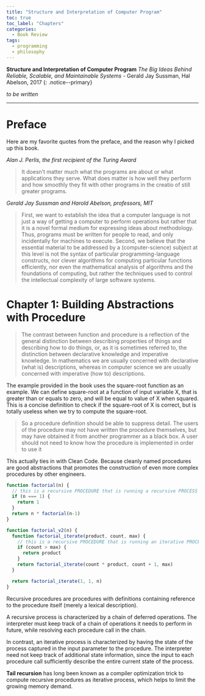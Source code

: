 ```yaml
---
title: "Structure and Interpretation of Computer Program"
toc: true
toc_label: "Chapters"
categories:
  - Book Review
tags:
  - programming
  - philosophy
---
```


**Structure and Interpretation of Computer Program** *The Big Ideas Behind Reliable, Scalable, and Maintainable Systems* - Gerald Jay Sussman, Hal Abelson, 2017
{: .notice--primary}

*to be written*

___

# Preface
Here are my favorite quotes from the preface, and the reason why I picked up this book.

*Alan J. Perlis, the first recipient of the Turing Award*
> It doesn’t matter much what the programs are about or what applications they serve. What does matter is how well they perform and how smoothly they fit with other programs in the creatio of still greater programs.


*Gerald Jay Sussman and Harold Abelson, professors, MIT*
> First, we want to establish the idea that a computer language is not just a way of getting a computer to perform operations but rather that it is a novel formal medium for expressing ideas about methodology. Thus, programs must be written for people to read, and only incidentally for machines to execute. Second, we believe that the essential material to be addressed by a (computer-science) subject at this level is not the syntax of particular programming-language constructs, nor clever algorithms for computing particular functions efficiently, nor even the mathematical analysis of algorithms and the foundations of computing, but rather the techniques used to control the intellectual complexity of large software systems.


# Chapter 1: Building Abstractions with Procedure

> The contrast between function and procedure is a reflection of the general distinction between describing properties of things and describing how to do things, or, as it is sometimes referred to, the distinction between declarative knowledge and imperative knowledge. In mathematics we are usually concerned with declarative (what is) descriptions, whereas in computer science we are usually concerned with imperative (how to) descriptions.

The example provided in the book uses the square-root function as an example. We can define square-root at a function of input variable X, that is greater than or equals to zero, and will be equal to value of X when squared. This is a concise definition to check if the square-root of X is correct, but is totally useless when we try to compute the square-root.

> So a procedure definition should be able to suppress detail. The users of the procedure may not have written the procedure themselves, but may have obtained it from another programmer as a black box. A user should not need to know how the procedure is implemented in order to use it

This actually ties in with Clean Code. Because cleanly named procedures are good abstractions that promotes the construction of even more complex procedures by other engineers.

```javascript
function factorial(n) {
  // this is a recursive PROCEDURE that is running a recursive PROCESS
  if (n === 1) {
    return 1
  }
  return n * factorial(n-1)
}

function factorial_v2(n) {
  function factorial_iterate(product, count, max) {
    // this is a recursive PROCEDURE that is running an iterative PROCESS
    if (count > max) {
      return product
    }
    return factorial_iterate(count * product, count + 1, max)
  }

  return factorial_iterate(1, 1, n)
}
```

Recursive procedures are procedures with definitions containing reference to the procedure itself (merely a lexical description).

A recursive process is characterized by a chain of deferred operations. The interpreter must keep track of a chain of operations it needs to perform in future, while resolving each procedure call in the chain.

In contrast, an iterative process is characterized by having the state of the process captured in the input parameter to the procedure. The interpreter need not keep track of additional state information, since the input to each procedure call sufficiently describe the entire current state of the process.

**Tail recursion** has long been known as a compiler optimization trick to compute recursive procedures as iterative process, which helps to limit the growing memory demand.

